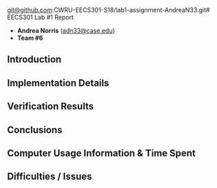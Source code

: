 git@github.com:CWRU-EECS301-S18/lab1-assignment-AndreaN33.git# EECS301 Lab #1 Report

* **Andrea Norris** (adn33@case.edu)
* **Team #6**


## Introduction



## Implementation Details



## Verification Results



## Conclusions



## Computer Usage Information & Time Spent



## Difficulties / Issues

